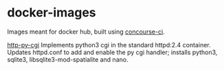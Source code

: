 # docker-images
Images meant for docker hub, built using [concourse-ci](https://concourse-ci.org/).

[http-py-cgi](https://hub.docker.com/repository/docker/caraka/httpd-py-cgi)
    Implements python3 cgi in the standard httpd:2.4 container. Updates httpd.conf to add and enable the py cgi handler; installs python3, sqlite3, libsqlite3-mod-spatialite and nano.
